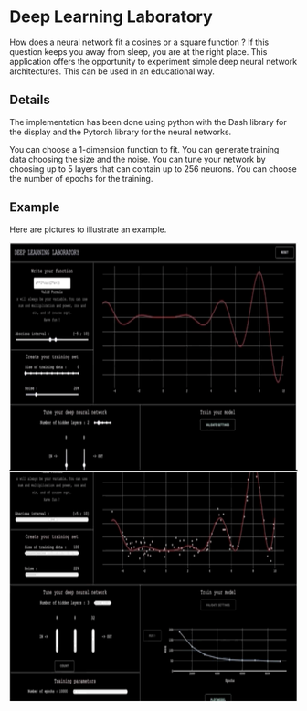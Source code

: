 # Deep Learning Laboratory

How does a neural network fit a cosines or a square function ? If this question keeps you away from sleep, you are at the right place.
This application offers the opportunity to experiment simple deep neural network architectures. This can be used in an educational way. 

## Details

The implementation has been done using python with the Dash library for the display and the Pytorch library for the neural networks. 

You can choose a 1-dimension function to fit. You can generate training data choosing the size and the noise. You can tune your network by choosing up to 5 layers that can contain up to 256 neurons. You can choose the number of epochs for the training.


## Example

Here are pictures to illustrate an example.


<p align="center">
  <img width="800" height="400" src="gifs/DLLgif1.gif">
  <img width="800" height="400" src="gifs/DLLgif2.gif">
</p>
